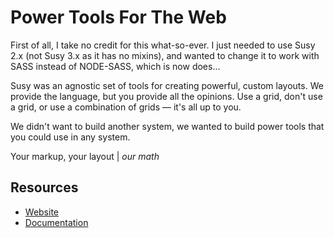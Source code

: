 Power Tools For The Web
=======================
First of all, I take no credit for this what-so-ever. I just needed to use Susy 2.x (not Susy 3.x as it has no mixins), and wanted to change it to work with SASS instead of NODE-SASS, which is now does...

Susy was an agnostic set of tools for creating powerful, custom layouts. We provide the language, but you provide all the opinions.
Use a grid, don't use a grid, or use a combination of grids — it's all up to you.

We didn't want to build another system, we wanted to build power tools that you could use in any system.

Your markup, your layout | *our math*

Resources
---------
- [Website](http://susy.oddbird.net/)
- [Documentation](http://susydocs.oddbird.net/)
